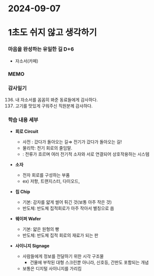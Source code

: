 # 2024-09-07

# 1초도 쉬지 않고 생각하기
### 마음을 완성하는 유일한 길 D+6
-  자소서(카페)


### MEMO


### 감사일기
136. 내 자소서를 꼼꼼히 봐준 동료들에게 감사하다.
137. 고기를 맛있게 구워주신 직원분께 감사하다.

### 학습 내용 세부
- **회로 Circuit**
    - 사전 : 갔다가 돌아오는 길⇒ 전기가 갔다가 돌아오는 길!
    - 물리학: 전기 회로의 줄임말.
    - : 전류가 흐르며 여러 전기적 소자와 서로 연결되어 상호작용하는 시스템
- **소자**
    - 전자 회로를 구성하는 부품
    - ex) 저항, 트랜지스터, 다이오드,
- **칩 Chip**
    - 기본: 감자를 얇게 썰어 튀긴 것(보통 아주 작은 것)
    - 반도체: 반도체 집적회로가 아주 작아서 별칭으로 씀
- **웨이퍼 Wafer**
    
    - 기본: 얇은 원형의 빵
    - 반도체: 반도체 집적 회로의 재료가 되는 판
- **사이니지 Signage**
    - 사람들에게 정보를 전달하기 위한 시각 구조물
        - 건물에 부착된 대형 스크린뿐 아니라, 신호등, 간판도 포함되는 개념
    - 보통은 디지털 사이니지를 가리킴